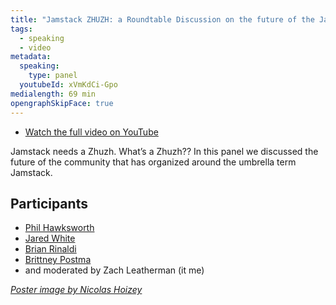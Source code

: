 ```yaml
---
title: "Jamstack ZHUZH: a Roundtable Discussion on the future of the Jamstack Community"
tags:
  - speaking
  - video
metadata:
  speaking:
    type: panel
  youtubeId: xVmKdCi-Gpo
medialength: 69 min
opengraphSkipFace: true
---
```

<div class="fullwidth"><youtube-lite-player @slug="{{ metadata.youtubeId }}" @label="{{ title }}"></youtube-lite-player></div>

* [Watch the full video on YouTube](https://www.youtube.com/watch?v=xVmKdCi-Gpo)

Jamstack needs a Zhuzh. What’s a Zhuzh?? In this panel we discussed the future of the community that has organized around the umbrella term Jamstack.

## Participants

* [Phil Hawksworth](https://www.hawksworx.com/)
* [Jared White](https://jaredwhite.com/)
* [Brian Rinaldi](https://remotesynthesis.com/)
* [Brittney Postma](https://brittneypostma.com/)
* and moderated by Zach Leatherman (it me)

_[Poster image by Nicolas Hoizey](https://unsplash.com/photos/dysl7LZ7bSM)_
